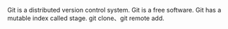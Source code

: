 Git is a distributed version control system.
Git is a free software.
Git has a mutable index called stage.
git clone、git remote add.
